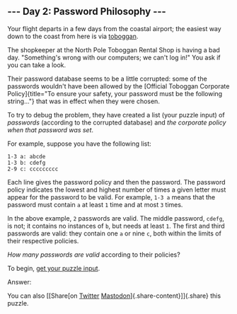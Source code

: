 --- Day 2: Password Philosophy ---
----------------------------------

Your flight departs in a few days from the coastal airport; the easiest
way down to the coast from here is via
[toboggan](https://en.wikipedia.org/wiki/Toboggan).

The shopkeeper at the North Pole Toboggan Rental Shop is having a bad
day. "Something's wrong with our computers; we can't log in!" You ask if
you can take a look.

Their password database seems to be a little corrupted: some of the
passwords wouldn't have been allowed by the [Official Toboggan Corporate
Policy]{title="To ensure your safety, your password must be the following string..."}
that was in effect when they were chosen.

To try to debug the problem, they have created a list (your puzzle
input) of *passwords* (according to the corrupted database) and *the
corporate policy when that password was set*.

For example, suppose you have the following list:

    1-3 a: abcde
    1-3 b: cdefg
    2-9 c: ccccccccc

Each line gives the password policy and then the password. The password
policy indicates the lowest and highest number of times a given letter
must appear for the password to be valid. For example, `1-3 a` means
that the password must contain `a` at least `1` time and at most `3`
times.

In the above example, `2` passwords are valid. The middle password,
`cdefg`, is not; it contains no instances of `b`, but needs at least
`1`. The first and third passwords are valid: they contain one `a` or
nine `c`, both within the limits of their respective policies.

*How many passwords are valid* according to their policies?

To begin, [get your puzzle input](2/input).

Answer:

You can also [\[Share[on
[Twitter](https://twitter.com/intent/tweet?text=%22Password+Philosophy%22+%2D+Day+2+%2D+Advent+of+Code+2020&url=https%3A%2F%2Fadventofcode%2Ecom%2F2020%2Fday%2F2&related=ericwastl&hashtags=AdventOfCode)
[Mastodon](javascript:void(0);)]{.share-content}\]]{.share} this puzzle.
